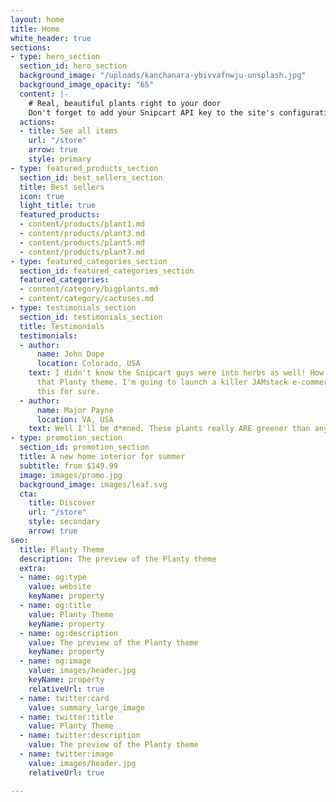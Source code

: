 ```yaml
---
layout: home
title: Home
white_header: true
sections:
- type: hero_section
  section_id: hero_section
  background_image: "/uploads/kanchanara-ybivvafnwju-unsplash.jpg"
  background_image_opacity: "65"
  content: |-
    # Real, beautiful plants right to your door
    Don't forget to add your Snipcart API key to the site's configuration to enable Cart actions.
  actions:
  - title: See all items
    url: "/store"
    arrow: true
    style: primary
- type: featured_products_section
  section_id: best_sellers_section
  title: Best sellers
  icon: true
  light_title: true
  featured_products:
  - content/products/plant1.md
  - content/products/plant3.md
  - content/products/plant5.md
  - content/products/plant7.md
- type: featured_categories_section
  section_id: featured_categories_section
  featured_categories:
  - content/category/bigplants.md
  - content/category/cactuses.md
- type: testimonials_section
  section_id: testimonials_section
  title: Testimonials
  testimonials:
  - author:
      name: John Dope
      location: Colorado, USA
    text: I didn't know the Snipcart guys were into herbs as well! How beautiful is
      that Planty theme. I'm going to launch a killer JAMstack e-commerce store using
      this for sure.
  - author:
      name: Major Payne
      location: VA, USA
    text: Well I'll be d*mned. These plants really ARE greener than any of my recruits.
- type: promotion_section
  section_id: promotion_section
  title: A new home interior for summer
  subtitle: from $149.99
  image: images/promo.jpg
  background_image: images/leaf.svg
  cta:
    title: Discover
    url: "/store"
    style: secondary
    arrow: true
seo:
  title: Planty Theme
  description: The preview of the Planty theme
  extra:
  - name: og:type
    value: website
    keyName: property
  - name: og:title
    value: Planty Theme
    keyName: property
  - name: og:description
    value: The preview of the Planty theme
    keyName: property
  - name: og:image
    value: images/header.jpg
    keyName: property
    relativeUrl: true
  - name: twitter:card
    value: summary_large_image
  - name: twitter:title
    value: Planty Theme
  - name: twitter:description
    value: The preview of the Planty theme
  - name: twitter:image
    value: images/header.jpg
    relativeUrl: true

---
```

